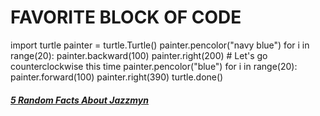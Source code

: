 # __FAVORITE BLOCK OF CODE__

import turtle painter = turtle.Turtle() painter.pencolor("navy blue") for i in range(20):
painter.backward(100) painter.right(200) # Let's go counterclockwise this time painter.pencolor("blue") for i in range(20): painter.forward(100) painter.right(390) turtle.done()

##### [5 Random Facts About Jazzmyn](5-Random-Facts-About-Jazzmyn.md)
